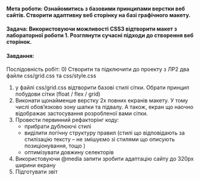 #### Мета роботи: Ознайомитись з базовими принципами верстки веб сайтів. Створити адаптивну веб сторінку на базі графічного макету.

#### Задача: Використовуючи можливості CSS3 відтворити макет з лабораторної роботи 1. Розглянути сучасні підходи до створення веб сторінок.

#### Завдання:

Послідовність робіт:
0) Створити та підключити до проекту з ЛР2 два файли css/grid.css та css/style.css
1) у файлі css/grid.css відтворити базові стилі сітки. Обрати принцип побудови сітки (float / flex / grid)
2) Виконати щонайменше верстку 2х повних екранів макету. У тому числі обов’язково зону шапки та підвалу. А також, екран що наочно відображає застосування розробленої вами сітки.
3) Провести первинний рефакторінг коду:
   - прибрати дублюючі стилі
   - виділити  логічну структуру правил (стилі що відповідають за стилізацію тексту – не змішуємо зі стилями що описують позиціонування, тощо )
   - оптимізувати довжину селекторів
4) Використовуючи @media запити зробити адаптацію сайту до 320px ширини екрану
5) Підготувати звіт